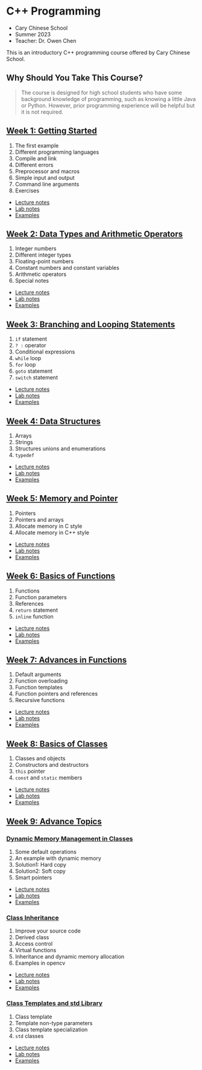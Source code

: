 # C++ Programming
- Cary Chinese School
- Summer 2023
- Teacher: Dr. Owen Chen

This is an introductory C++ programming course offered by Cary Chinese School.

## Why Should You Take This Course?

> The course is designed for high school students who have some background knowledge of programming, such as knowing a little Java or Python.  However, prior programming experience will be helpful but it is not required.

## [Week 1: Getting Started](week1/README.md) 

1. The first example
1. Different programming languages
1. Compile and link
1. Different errors
1. Preprocessor and macros
1. Simple input and output
1. Command line arguments
1. Exercises

* [Lecture notes](week1/Lecture01.pptx)
* [Lab notes](week1/Lab01.pptx)
* [Examples](week1/examples)

## [Week 2: Data Types and Arithmetic Operators](week2/README.md)

1. Integer numbers
1. Different integer types
1. Floating-point numbers
1. Constant numbers and constant variables
1. Arithmetic operators
1. Special notes

* [Lecture notes](week2/Lecture02.pptx)
* [Lab notes](week2/Lab02.pptx)
* [Examples](week2/examples)

## [Week 3: Branching and Looping Statements](week3/README.md)

1. `if` statement
1. `? :` operator
1. Conditional expressions
1. `while` loop
1. `for` loop
1. `goto` statement
1. `switch` statement

* [Lecture notes](week03/Lecture03.pptx)
* [Lab notes](week03/Lab03.pptx)
* [Examples](week03/examples)

## [Week 4: Data Structures](week4/README.md)

1. Arrays
1. Strings
1. Structures unions and enumerations
1. `typedef`

* [Lecture notes](week4/Lecture04.pptx)
* [Lab notes](week4/Lab04.pptx)
* [Examples](week4/examples)

## [Week 5: Memory and Pointer](week5/README.md)

1. Pointers
1. Pointers and arrays
1. Allocate memory in C style
1. Allocate memory in C++ style

* [Lecture notes](week5/Lecture05.pptx)
* [Lab notes](week5/Lab05.pptx)
* [Examples](week5/examples)

## [Week 6: Basics of Functions](week6/README.md)

1. Functions
1. Function parameters
1. References
1. `return` statement
1. `inline` function

* [Lecture notes](week6/Lecture06.pptx)
* [Lab notes](week6/Lab06.pptx)
* [Examples](week6/examples)

## [Week 7: Advances in Functions](week7/README.md)

1. Default arguments
1. Function overloading
1. Function templates
1. Function pointers and references
1. Recursive functions

* [Lecture notes](week7/Lecture07.pptx)
* [Lab notes](week7/Lab07.pptx)
* [Examples](week7/examples)

## [Week 8: Basics of Classes](week8/README.md)

1. Classes and objects
1. Constructors and destructors
1. `this` pointer
1. `const` and `static` members

* [Lecture notes](week8/Lecture09.pptx)
* [Lab notes](week8/Lab09.pptx)
* [Examples](week8/examples)

## [Week 9: Advance Topics](week9/README.md)


### [Dynamic Memory Management in Classes]()

1. Some default operations
1. An example with dynamic memory
1. Solution1: Hard copy
1. Solution2: Soft copy
1. Smart pointers

* [Lecture notes](week11/Lecture11.pptx)
* [Lab notes](week11/Lab11.pptx)
* [Examples](week11/examples)

### [Class Inheritance]()

1. Improve your source code
1. Derived class
1. Access control
1. Virtual functions
1. Inheritance and dynamic memory allocation
1. Examples in opencv

* [Lecture notes](week12/Lecture12.pptx)
* [Lab notes](week12/Lab12.pptx)
* [Examples](week12/examples)

### [Class Templates and std Library](week13/README.md)

1. Class template
1. Template non-type parameters
1. Class template specialization
1. `std` classes

* [Lecture notes](week13/Lecture13.pptx)
* [Lab notes](week13/Lab13.pptx)
* [Examples](week13/examples)




